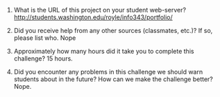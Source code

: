 1. What is the URL of this project on your student web-server?
http://students.washington.edu/royle/info343/portfolio/

2. Did you receive help from any other sources (classmates, etc.)? If so, please list who.
Nope

3. Approximately how many hours did it take you to complete this challenge?
15 hours.

4. Did you encounter any problems in this challenge we should warn students about in the future? How can we make the challenge better?
Nope.